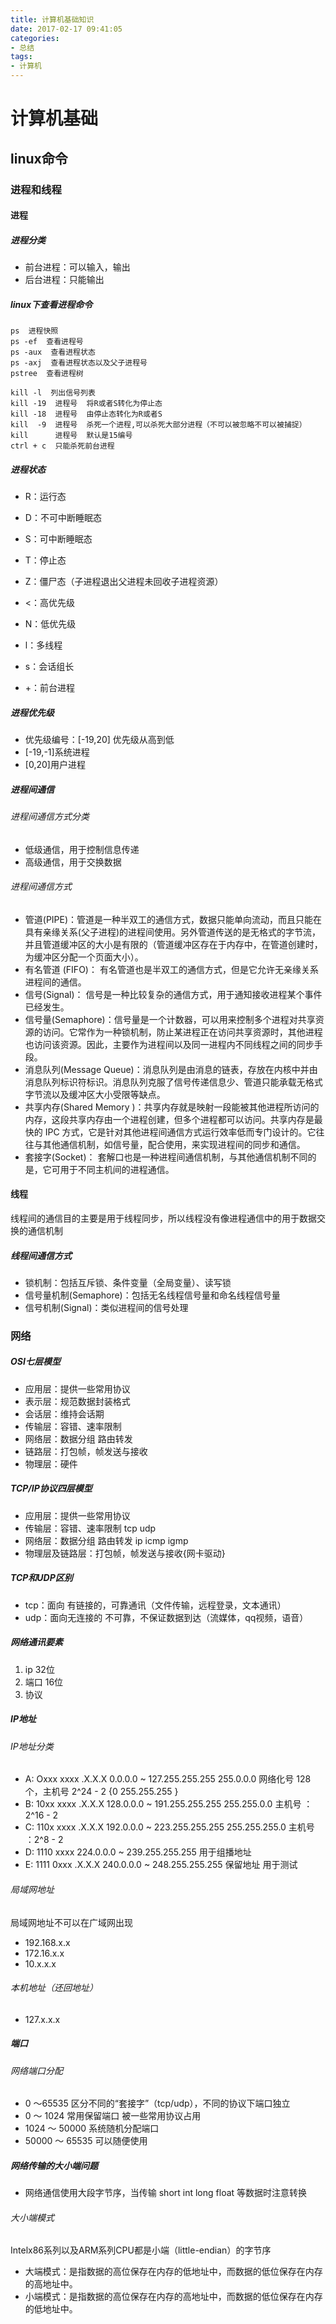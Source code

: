 ```yaml
---
title: 计算机基础知识
date: 2017-02-17 09:41:05
categories: 
- 总结
tags:
- 计算机
---
```


# 计算机基础

## linux命令

### 进程和线程

#### 进程

##### 进程分类
- 前台进程：可以输入，输出
- 后台进程：只能输出

##### linux下查看进程命令

```
ps  进程快照
ps -ef  查看进程号
ps -aux  查看进程状态
ps -axj  查看进程状态以及父子进程号
pstree  查看进程树

kill -l  列出信号列表
kill -19  进程号  将R或者S转化为停止态   
kill -18  进程号  由停止态转化为R或者S  
kill  -9  进程号  杀死一个进程,可以杀死大部分进程（不可以被忽略不可以被捕捉）
kill      进程号  默认是15编号
ctrl + c  只能杀死前台进程
```

##### 进程状态
- R：运行态
- D：不可中断睡眠态
- S：可中断睡眠态
- T：停止态
- Z：僵尸态（子进程退出父进程未回收子进程资源）

- <：高优先级
- N：低优先级
- l：多线程
- s：会话组长
- +：前台进程

##### 进程优先级

- 优先级编号：[-19,20]  优先级从高到低
- [-19,-1]系统进程
- [0,20]用户进程

##### 进程间通信

###### 进程间通信方式分类

- 低级通信，用于控制信息传递
- 高级通信，用于交换数据

###### 进程间通信方式

- 管道(PIPE)：管道是一种半双工的通信方式，数据只能单向流动，而且只能在具有亲缘关系(父子进程)的进程间使用。另外管道传送的是无格式的字节流，并且管道缓冲区的大小是有限的（管道缓冲区存在于内存中，在管道创建时，为缓冲区分配一个页面大小）。
- 有名管道 (FIFO)： 有名管道也是半双工的通信方式，但是它允许无亲缘关系进程间的通信。
- 信号(Signal)： 信号是一种比较复杂的通信方式，用于通知接收进程某个事件已经发生。
- 信号量(Semaphore)：信号量是一个计数器，可以用来控制多个进程对共享资源的访问。它常作为一种锁机制，防止某进程正在访问共享资源时，其他进程也访问该资源。因此，主要作为进程间以及同一进程内不同线程之间的同步手段。
- 消息队列(Message Queue)：消息队列是由消息的链表，存放在内核中并由消息队列标识符标识。消息队列克服了信号传递信息少、管道只能承载无格式字节流以及缓冲区大小受限等缺点。
- 共享内存(Shared Memory )：共享内存就是映射一段能被其他进程所访问的内存，这段共享内存由一个进程创建，但多个进程都可以访问。共享内存是最快的 IPC 方式，它是针对其他进程间通信方式运行效率低而专门设计的。它往往与其他通信机制，如信号量，配合使用，来实现进程间的同步和通信。
- 套接字(Socket)： 套解口也是一种进程间通信机制，与其他通信机制不同的是，它可用于不同主机间的进程通信。

#### 线程

线程间的通信目的主要是用于线程同步，所以线程没有像进程通信中的用于数据交换的通信机制

##### 线程间通信方式

- 锁机制：包括互斥锁、条件变量（全局变量）、读写锁
- 信号量机制(Semaphore)：包括无名线程信号量和命名线程信号量
- 信号机制(Signal)：类似进程间的信号处理

### 网络

##### OSI七层模型

- 应用层：提供一些常用协议
- 表示层：规范数据封装格式
- 会话层：维持会话期
- 传输层：容错、速率限制
- 网络层：数据分组 路由转发
- 链路层：打包帧，帧发送与接收
- 物理层：硬件

##### TCP/IP协议四层模型

- 应用层：提供一些常用协议
- 传输层：容错、速率限制  tcp udp
- 网络层：数据分组 路由转发 ip icmp igmp
- 物理层及链路层：打包帧，帧发送与接收{网卡驱动}

##### TCP和UDP区别

- tcp：面向 有链接的，可靠通讯（文件传输，远程登录，文本通讯）
- udp：面向无连接的 不可靠，不保证数据到达（流媒体，qq视频，语音）

##### 网络通讯要素

1. ip  32位
2. 端口 16位
3. 协议

##### IP地址

###### IP地址分类

- A: Oxxx xxxx .X.X.X     0.0.0.0 ~ 127.255.255.255       255.0.0.0       网络化号 128 个，主机号 2^24 - 2 {0 255.255.255 }
- B: 10xx xxxx .X.X.X   128.0.0.0 ~ 191.255.255.255     255.255.0.0       主机号 ：2^16 - 2
- C: 110x xxxx .X.X.X   192.0.0.0 ~ 223.255.255.255   255.255.255.0       主机号 ：2^8 - 2
- D: 1110 xxxx 	        224.0.0.0 ~ 239.255.255.255      用于组播地址 
- E: 1111 0xxx .X.X.X   240.0.0.0 ~ 248.255.255.255  保留地址 用于测试

###### 局域网地址

局域网地址不可以在广域网出现

- 192.168.x.x
- 172.16.x.x
- 10.x.x.x

###### 本机地址（还回地址）

- 127.x.x.x

##### 端口

###### 网络端口分配

- 0 〜65535 区分不同的“套接字”（tcp/udp），不同的协议下端口独立
- 0 〜 1024 常用保留端口 被一些常用协议占用
- 1024 〜 50000 系统随机分配端口
- 50000 〜 65535 可以随便使用

##### 网络传输的大小端问题

- 网络通信使用大段字节序，当传输 short int long float 等数据时注意转换

###### 大小端模式
 Intelx86系列以及ARM系列CPU都是小端（little-endian）的字节序
- 大端模式：是指数据的高位保存在内存的低地址中，而数据的低位保存在内存的高地址中。
- 小端模式：是指数据的高位保存在内存的高地址中，而数据的低位保存在内存的低地址中。



